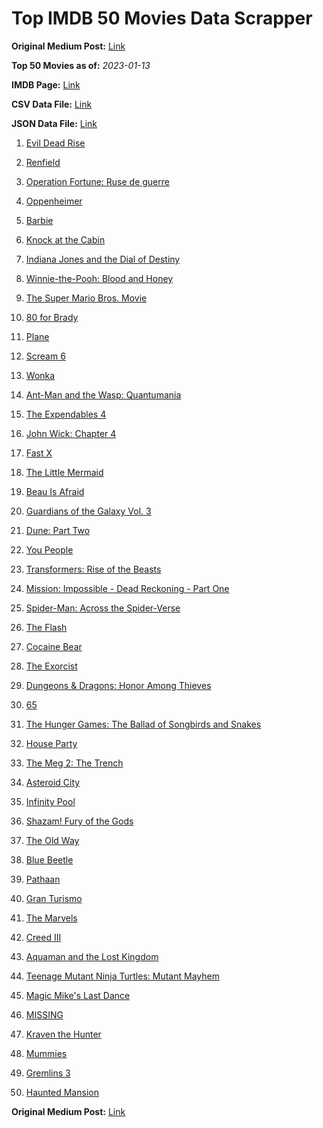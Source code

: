 # Top IMDB 50 Movies Data Scrapper

**Original Medium Post:** [Link](https://medium.com/@nishantsahoo/which-movie-should-i-watch-5c83a3c0f5b1) 

**Top 50 Movies as of:** _2023-01-13_

**IMDB Page:** [Link](http://www.imdb.com/search/title?release_date=2023,2023&title_type=feature)

**CSV Data File:** [Link](/Data/data.csv)

**JSON Data File:** [Link](/Data/data.json)

1. [Evil Dead Rise](https://www.imdb.com/title/tt13345606/?ref_=adv_li_tt)

2. [Renfield](https://www.imdb.com/title/tt11358390/?ref_=adv_li_tt)

3. [Operation Fortune: Ruse de guerre](https://www.imdb.com/title/tt7985704/?ref_=adv_li_tt)

4. [Oppenheimer](https://www.imdb.com/title/tt15398776/?ref_=adv_li_tt)

5. [Barbie](https://www.imdb.com/title/tt1517268/?ref_=adv_li_tt)

6. [Knock at the Cabin](https://www.imdb.com/title/tt15679400/?ref_=adv_li_tt)

7. [Indiana Jones and the Dial of Destiny](https://www.imdb.com/title/tt1462764/?ref_=adv_li_tt)

8. [Winnie-the-Pooh: Blood and Honey](https://www.imdb.com/title/tt19623240/?ref_=adv_li_tt)

9. [The Super Mario Bros. Movie](https://www.imdb.com/title/tt6718170/?ref_=adv_li_tt)

10. [80 for Brady](https://www.imdb.com/title/tt18079362/?ref_=adv_li_tt)

11. [Plane](https://www.imdb.com/title/tt5884796/?ref_=adv_li_tt)

12. [Scream 6](https://www.imdb.com/title/tt17663992/?ref_=adv_li_tt)

13. [Wonka](https://www.imdb.com/title/tt6166392/?ref_=adv_li_tt)

14. [Ant-Man and the Wasp: Quantumania](https://www.imdb.com/title/tt10954600/?ref_=adv_li_tt)

15. [The Expendables 4](https://www.imdb.com/title/tt3291150/?ref_=adv_li_tt)

16. [John Wick: Chapter 4](https://www.imdb.com/title/tt10366206/?ref_=adv_li_tt)

17. [Fast X](https://www.imdb.com/title/tt5433140/?ref_=adv_li_tt)

18. [The Little Mermaid](https://www.imdb.com/title/tt5971474/?ref_=adv_li_tt)

19. [Beau Is Afraid](https://www.imdb.com/title/tt13521006/?ref_=adv_li_tt)

20. [Guardians of the Galaxy Vol. 3](https://www.imdb.com/title/tt6791350/?ref_=adv_li_tt)

21. [Dune: Part Two](https://www.imdb.com/title/tt15239678/?ref_=adv_li_tt)

22. [You People](https://www.imdb.com/title/tt14826022/?ref_=adv_li_tt)

23. [Transformers: Rise of the Beasts](https://www.imdb.com/title/tt5090568/?ref_=adv_li_tt)

24. [Mission: Impossible - Dead Reckoning - Part One](https://www.imdb.com/title/tt9603212/?ref_=adv_li_tt)

25. [Spider-Man: Across the Spider-Verse](https://www.imdb.com/title/tt9362722/?ref_=adv_li_tt)

26. [The Flash](https://www.imdb.com/title/tt0439572/?ref_=adv_li_tt)

27. [Cocaine Bear](https://www.imdb.com/title/tt14209916/?ref_=adv_li_tt)

28. [The Exorcist](https://www.imdb.com/title/tt12921446/?ref_=adv_li_tt)

29. [Dungeons & Dragons: Honor Among Thieves](https://www.imdb.com/title/tt2906216/?ref_=adv_li_tt)

30. [65](https://www.imdb.com/title/tt12261776/?ref_=adv_li_tt)

31. [The Hunger Games: The Ballad of Songbirds and Snakes](https://www.imdb.com/title/tt10545296/?ref_=adv_li_tt)

32. [House Party](https://www.imdb.com/title/tt8005118/?ref_=adv_li_tt)

33. [The Meg 2: The Trench](https://www.imdb.com/title/tt9224104/?ref_=adv_li_tt)

34. [Asteroid City](https://www.imdb.com/title/tt14230388/?ref_=adv_li_tt)

35. [Infinity Pool](https://www.imdb.com/title/tt10365998/?ref_=adv_li_tt)

36. [Shazam! Fury of the Gods](https://www.imdb.com/title/tt10151854/?ref_=adv_li_tt)

37. [The Old Way](https://www.imdb.com/title/tt8593824/?ref_=adv_li_tt)

38. [Blue Beetle](https://www.imdb.com/title/tt9362930/?ref_=adv_li_tt)

39. [Pathaan](https://www.imdb.com/title/tt12844910/?ref_=adv_li_tt)

40. [Gran Turismo](https://www.imdb.com/title/tt4495098/?ref_=adv_li_tt)

41. [The Marvels](https://www.imdb.com/title/tt10676048/?ref_=adv_li_tt)

42. [Creed III](https://www.imdb.com/title/tt11145118/?ref_=adv_li_tt)

43. [Aquaman and the Lost Kingdom](https://www.imdb.com/title/tt9663764/?ref_=adv_li_tt)

44. [Teenage Mutant Ninja Turtles: Mutant Mayhem](https://www.imdb.com/title/tt8589698/?ref_=adv_li_tt)

45. [Magic Mike's Last Dance](https://www.imdb.com/title/tt16280138/?ref_=adv_li_tt)

46. [MISSING](https://www.imdb.com/title/tt10855768/?ref_=adv_li_tt)

47. [Kraven the Hunter](https://www.imdb.com/title/tt8790086/?ref_=adv_li_tt)

48. [Mummies](https://www.imdb.com/title/tt23177868/?ref_=adv_li_tt)

49. [Gremlins 3](https://www.imdb.com/title/tt2918116/?ref_=adv_li_tt)

50. [Haunted Mansion](https://www.imdb.com/title/tt1695843/?ref_=adv_li_tt)

**Original Medium Post:** [Link](https://medium.com/@nishantsahoo/which-movie-should-i-watch-5c83a3c0f5b1) 
